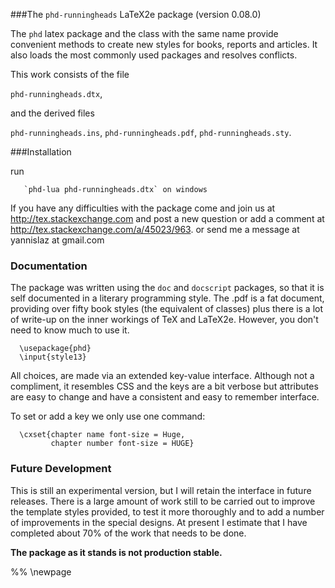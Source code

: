 ###The `phd-runningheads` LaTeX2e package (version 0.08.0)

The `phd` latex package and the class with the same name provide
convenient methods to create new styles for books, reports
and articles. It also loads the most commonly used packages
and resolves conflicts.

This work consists of the file

   `phd-runningheads.dtx`,

and the derived files

   `phd-runningheads.ins`,
   `phd-runningheads.pdf`,
   `phd-runningheads.sty`.

###Installation

run

       `phd-lua phd-runningheads.dtx` on windows

If you have any difficulties with the package come and join us at
http://tex.stackexchange.com and post a new question or
add a comment at http://tex.stackexchange.com/a/45023/963.
or send me a message at  yannislaz at gmail.com

### Documentation

The package was written using the `doc` and `docscript` packages,
so that it is self documented in a literary programming style.
The .pdf is a fat document, providing over fifty book styles (the
equivalent of classes) plus there is a lot of write-up on the inner
workings of TeX and LaTeX2e. However, you don't need to know much
to use it.

      \usepackage{phd}
      \input{style13}

All choices, are made via an extended key-value interface.
Although not a compliment, it resembles CSS and the keys are a bit verbose but
attributes are easy to change and have a consistent and easy to remember interface.

To set or add a key we only use one command:

      \cxset{chapter name font-size = Huge,
             chapter number font-size = HUGE}

### Future Development

This is still an experimental version, but I will retain the
interface in future releases. There is a large amount of
work still to be carried out to improve the template styles
provided, to test it more thoroughly and to add a number of
improvements in the special designs. At present I estimate
that I have completed about 70% of the work that needs
to be done.

__The package as it stands is not production stable.__


%% \newpage

